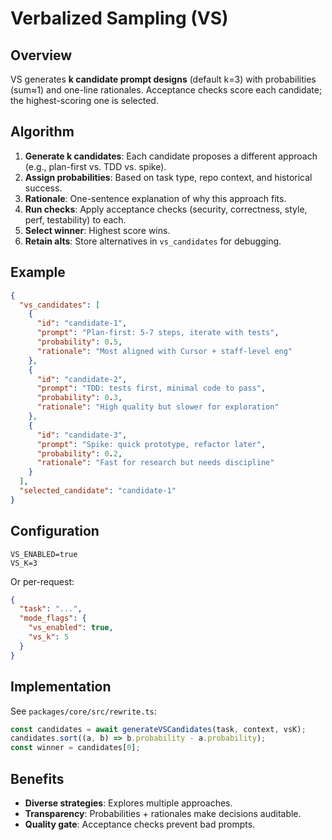 # Verbalized Sampling (VS)

## Overview

VS generates **k candidate prompt designs** (default k=3) with probabilities (sum≈1) and one-line rationales. Acceptance checks score each candidate; the highest-scoring one is selected.

## Algorithm

1. **Generate k candidates**: Each candidate proposes a different approach (e.g., plan-first vs. TDD vs. spike).
2. **Assign probabilities**: Based on task type, repo context, and historical success.
3. **Rationale**: One-sentence explanation of why this approach fits.
4. **Run checks**: Apply acceptance checks (security, correctness, style, perf, testability) to each.
5. **Select winner**: Highest score wins.
6. **Retain alts**: Store alternatives in `vs_candidates` for debugging.

## Example

```json
{
  "vs_candidates": [
    {
      "id": "candidate-1",
      "prompt": "Plan-first: 5-7 steps, iterate with tests",
      "probability": 0.5,
      "rationale": "Most aligned with Cursor + staff-level eng"
    },
    {
      "id": "candidate-2",
      "prompt": "TDD: tests first, minimal code to pass",
      "probability": 0.3,
      "rationale": "High quality but slower for exploration"
    },
    {
      "id": "candidate-3",
      "prompt": "Spike: quick prototype, refactor later",
      "probability": 0.2,
      "rationale": "Fast for research but needs discipline"
    }
  ],
  "selected_candidate": "candidate-1"
}
```

## Configuration

```env
VS_ENABLED=true
VS_K=3
```

Or per-request:

```json
{
  "task": "...",
  "mode_flags": {
    "vs_enabled": true,
    "vs_k": 5
  }
}
```

## Implementation

See `packages/core/src/rewrite.ts`:

```typescript
const candidates = await generateVSCandidates(task, context, vsK);
candidates.sort((a, b) => b.probability - a.probability);
const winner = candidates[0];
```

## Benefits

- **Diverse strategies**: Explores multiple approaches.
- **Transparency**: Probabilities + rationales make decisions auditable.
- **Quality gate**: Acceptance checks prevent bad prompts.



